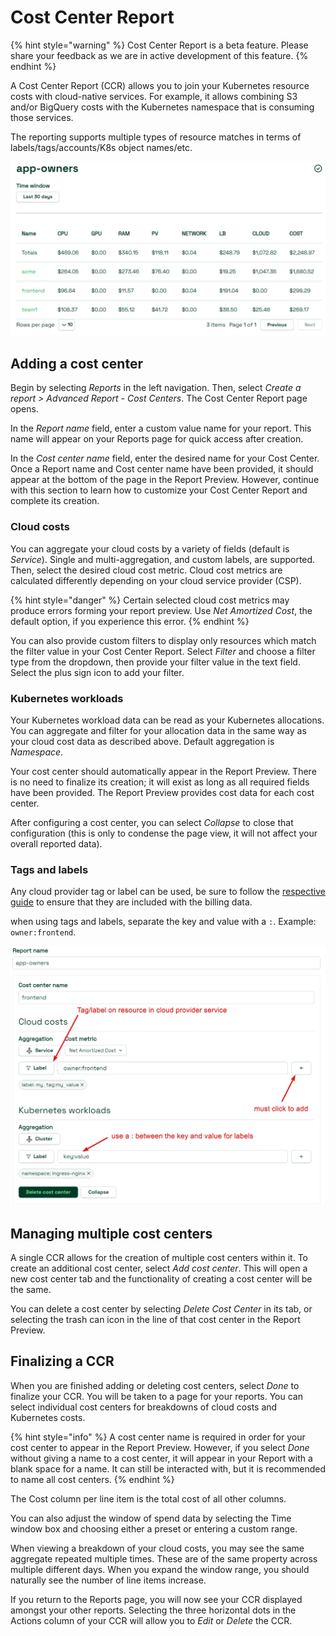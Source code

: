 # Cost Center Report

{% hint style="warning" %}
Cost Center Report is a beta feature. Please share your feedback as we are in active development of this feature.
{% endhint %}

A Cost Center Report (CCR) allows you to join your Kubernetes resource costs with cloud-native services. For example, it allows combining S3 and/or BigQuery costs with the Kubernetes namespace that is consuming those services.

The reporting supports multiple types of resource matches in terms of labels/tags/accounts/K8s object names/etc.

![sample-cost-center-report](images/cost-center-report-sample.png)

## Adding a cost center

Begin by selecting _Reports_ in the left navigation. Then, select _Create a report > Advanced Report - Cost Centers_. The Cost Center Report page opens.

In the _Report name_ field, enter a custom value name for your report. This name will appear on your Reports page for quick access after creation.

In the _Cost center name_ field, enter the desired name for your Cost Center. Once a Report name and Cost center name have been provided, it should appear at the bottom of the page in the Report Preview. However, continue with this section to learn how to customize your Cost Center Report and complete its creation.

### Cloud costs

You can aggregate your cloud costs by a variety of fields (default is _Service_). Single and multi-aggregation, and custom labels, are supported. Then, select the desired cloud cost metric. Cloud cost metrics are calculated differently depending on your cloud service provider (CSP).

{% hint style="danger" %}
Certain selected cloud cost metrics may produce errors forming your report preview. Use _Net Amortized Cost_, the default option, if you experience this error.
{% endhint %}

You can also provide custom filters to display only resources which match the filter value in your Cost Center Report. Select _Filter_ and choose a filter type from the dropdown, then provide your filter value in the text field. Select the plus sign icon to add your filter.

### Kubernetes workloads

Your Kubernetes workload data can be read as your Kubernetes allocations. You can aggregate and filter for your allocation data in the same way as your cloud cost data as described above. Default aggregation is _Namespace_.

Your cost center should automatically appear in the Report Preview. There is no need to finalize its creation; it will exist as long as all required fields have been provided. The Report Preview provides cost data for each cost center.

After configuring a cost center, you can select _Collapse_ to close that configuration (this is only to condense the page view, it will not affect your overall reported data).

### Tags and labels

Any cloud provider tag or label can be used, be sure to follow the [respective guide](cloud-integration.md) to ensure that they are included with the billing data.

when using tags and labels, separate the key and value with a `:`. Example: `owner:frontend`.

![using-tags-and-labels](images/using-tags-and-labels.png)

## Managing multiple cost centers

A single CCR allows for the creation of multiple cost centers within it. To create an additional cost center, select _Add cost center_. This will open a new cost center tab and the functionality of creating a cost center will be the same.

You can delete a cost center by selecting _Delete Cost Center_ in its tab, or selecting the trash can icon in the line of that cost center in the Report Preview.

## Finalizing a CCR

When you are finished adding or deleting cost centers, select _Done_ to finalize your CCR. You will be taken to a page for your reports. You can select individual cost centers for breakdowns of cloud costs and Kubernetes costs.

{% hint style="info" %}
A cost center name is required in order for your cost center to appear in the Report Preview. However, if you select _Done_ without giving a name to a cost center, it will appear in your Report with a blank space for a name. It can still be interacted with, but it is recommended to name all cost centers.
{% endhint %}

The Cost column per line item is the total cost of all other columns.

You can also adjust the window of spend data by selecting the Time window box and choosing either a preset or entering a custom range.

When viewing a breakdown of your cloud costs, you may see the same aggregate repeated multiple times. These are of the same property across multiple different days. When you expand the window range, you should naturally see the number of line items increase.

If you return to the Reports page, you will now see your CCR displayed amongst your other reports. Selecting the three horizontal dots in the Actions column of your CCR will allow you to _Edit_ or _Delete_ the CCR.
